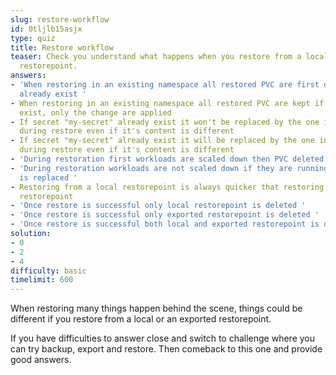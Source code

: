 ```yaml
---
slug: restore-workflow
id: 0tljlb15asjx
type: quiz
title: Restore workflow
teaser: Check you understand what happens when you restore from a local or an exported
  restorepoint.
answers:
- 'When restoring in an existing namespace all restored PVC are first deleted if they
  already exist '
- When restoring in an existing namespace all restored PVC are kept if they already
  exist, only the change are applied
- If secret "my-secret" already exist it won't be replaced by the one in the restorepoint
  during restore even if it's content is different
- If secret "my-secret" already exist it will be replaced by the one in the restorepoint
  during restore even if it's content is different
- 'During restoration first workloads are scaled down then PVC deleted '
- 'During restoration workloads are not scaled down if they are running only the PVC
  is replaced '
- Restoring from a local restorepoint is always quicker that restoring from an exported
  restorepoint
- 'Once restore is successful only local restorepoint is deleted '
- 'Once restore is successful only exported restorepoint is deleted '
- 'Once restore is successful both local and exported restorepoint is deleted '
solution:
- 0
- 2
- 4
difficulty: basic
timelimit: 600
---
```

When restoring many things happen behind the scene, things could be different if you restore from a local or an exported restorepoint.

If you have difficulties to answer close and switch to challenge where you can try backup, export and restore. Then comeback to this one and provide
good answers.